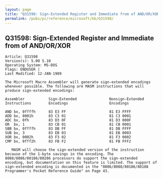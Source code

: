 ```yaml
---
layout: page
title: "Q31598: Sign-Extended Register and Immediate from of AND/OR/XOR"
permalink: /pubs/pc/reference/microsoft/kb/Q31598/
---
```


## Q31598: Sign-Extended Register and Immediate from of AND/OR/XOR

	Article: Q31598
	Version(s): 5.00 5.10
	Operating System: MS-DOS
	Flags: ENDUSER |
	Last Modified: 12-JAN-1989
	
	The Microsoft Macro Assembler will generate sign-extended encodings
	whenever possible. The following are MASM instructions that will
	produce sign-extended encodings:
	
	Assembler           Sign-Extended               Nonsign-Extended
	Instructions        Encodings                   Encodings
	
	AND bx, 0ffffh      83 E3 FF                    81 E3 FFFF
	ADD bx, 0001h       83 C3 01                    81 C3 0001
	ADC bx, 0fh         83 D3 0F                    81 D3 000F
	OR  bx, 1           83 CB 01                    81 CB 0001
	SBB bx, 0ffffh      83 DB FF                    81 DB FFFF
	SUB bx, 3           83 EB 03                    81 EB 0003
	XOR bx, 0002h       83 F3 02                    81 F3 0002
	CMP bx, 0fff2h      83 FB F2                    81 FB FFF2
	
	   MASM will choose the sign-extended version of the instruction
	because of the 1-byte savings in the encoding. The
	8088/8086/80186/80286 processors do support the sign-extended
	encoding, but documentation on this feature is limited. The support of
	sign-extended encoding is documented in the "8086/8088/80186/80188
	Programmer's Pocket Reference Guide" on Page 43.
